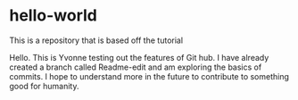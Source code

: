 # hello-world
This is a repository that is based off the tutorial

Hello. This is Yvonne testing out the features of Git hub. I have already created a branch called Readme-edit and am exploring the basics of commits. I hope to understand more in the future to contribute to something good for humanity.  
